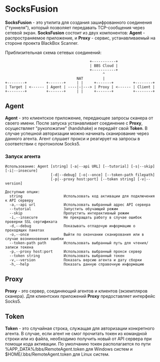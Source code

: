 # SocksFusion

**SocksFusion** - это утилита для создания зашифрованного соединения ("туннеля"), который позволяет передавать TCP-сообщения через сетевой экран. **SocksFusion** состоит из двух компонентов: **Agent** - распространяемое приложение, и **Proxy** - сервис, устанавливаемый на стороне проекта BlackBox Scanner.

Приблизительная схема сетевых соединений:

                                           +-----------+
                                           | BBS Cloud |
                                           +-----------+
                                                 ^
                                     NAT         |
    +--------+         +-------+     | |     +-------+         +--------+
    | Target | <------ | Agent | ----|-|---> | Proxy | <------ | Client |
    +--------+         +-------+     | |     +-------+         +--------+


## Agent

**Agent** - это клиентское приложение, передающее запросы сканера от своего имени. После запуска устанавливает соединение с **Proxy**, осуществляет "рукопожатие" (handshake) и передаёт свой **Token**. В случае успешной авторизации можно начинать сканирование через данного агента. Агент слушает прокси и реагирует на запросы в соответствии с протоколом Socks5.

### Запуск агента
```
Использование: Agent [string] [-a|--api URL] [--tutorial] [-s|--skip] [-i|--insecure]
                     [-d|--debug] [-o|--once] [--token-path filepath]
                     [-p|--proxy host:port] [--token string] [-v|--version]

Доступные опции:
  string                   Использовать код активации для подключения к API серверу
  -a,--api url             Использовать выбранный адрес API сервера
  --tutorial               Запустить обучающий режим
  --skip                   Пропустить интерактивный режим
  -i,--insecure            Не прекращать работу в случае ошибок проверки SSL сертификата
  -d,--debug               Показывать отладочую информацию о проходящих пакетах
  -o,--once                Выйти по окончании сканирования или в случае возникновения ошибки
  --token-path path        Использовать выбранный путь для чтения/записи токена
  -p,--proxy host:port     Использовать выбранный прокси сервер
  --token string           Использовать выбранный токен
  -v,--version             Показать версию агента и дату сборки
  -h,--help                Показать данную справочную информацию
```
## Proxy

**Proxy** - это сервер, соединяющий агентов и клиентов (экземпляров сканера). Для клиентских приложений **Proxy** предоставляет интерфейс Socks5.

## Token

**Token** - это случайная строка, служащая для авторизации конкретного агента. В случае, если агент не смог прочитать токен из командной строки или из файла, необходимо получить новый от API сервера при помощи кода активации. По умолчанию токен располагается по пути %APP_DATA%/bbs/RemoteAgent.token для Windows систем и $HOME/.bbs/RemoteAgent.token для Linux систем.
